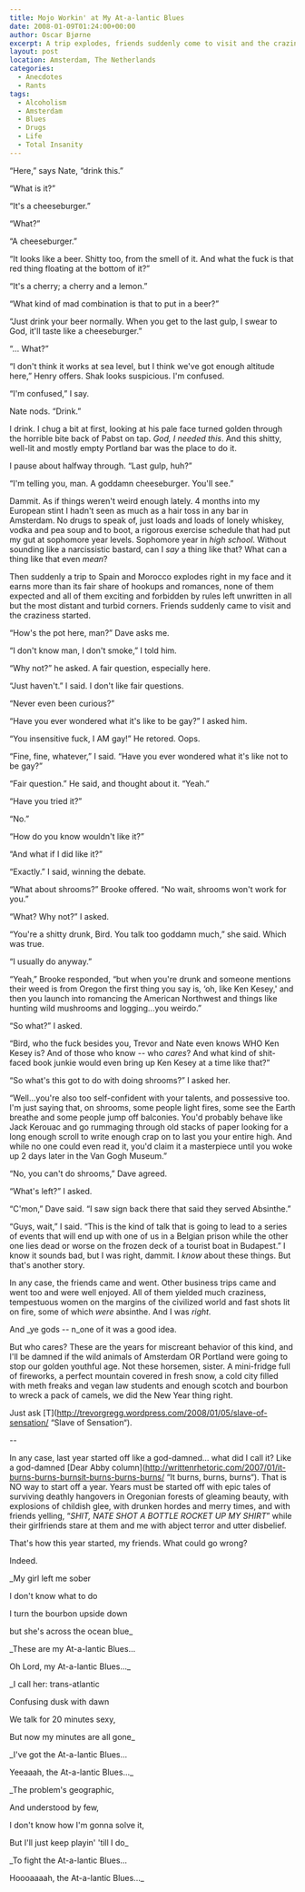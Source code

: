 ```yaml
---
title: Mojo Workin' at My At-a-lantic Blues
date: 2008-01-09T01:24:00+00:00
author: Oscar Bjørne
excerpt: A trip explodes, friends suddenly come to visit and the craziness starts.
layout: post
location: Amsterdam, The Netherlands
categories:
  - Anecdotes
  - Rants
tags:
  - Alcoholism
  - Amsterdam
  - Blues
  - Drugs
  - Life
  - Total Insanity
---
```

“Here,” says Nate, “drink this.”

“What is it?”

“It's a cheeseburger.”

“What?”

“A cheeseburger.”

“It looks like a beer. Shitty too, from the smell of it. And what the fuck is that red thing floating at the bottom of it?”

“It's a cherry; a cherry and a lemon.”

“What kind of mad combination is that to put in a beer?”

“Just drink your beer normally. When you get to the last gulp, I swear to God, it'll taste like a cheeseburger.”

“... What?”

“I don't think it works at sea level, but I think we've got enough altitude here,” Henry offers. Shak looks suspicious. I'm confused.

“I'm confused,” I say.

Nate nods. “Drink.”

I drink. I chug a bit at first, looking at his pale face turned golden through the horrible bite back of Pabst on tap. _God, I needed this_. And this shitty, well-lit and mostly empty Portland bar was the place to do it.

I pause about halfway through. “Last gulp, huh?”

“I'm telling you, man. A goddamn cheeseburger. You'll see.”

Dammit. As if things weren't weird enough lately. 4 months into my European stint I hadn't seen as much as a hair toss in any bar in Amsterdam. No drugs to speak of, just loads and loads of lonely whiskey, vodka and pea soup and to boot, a rigorous exercise schedule that had put my gut at sophomore year levels. Sophomore year in _high school_. Without sounding like a narcissistic bastard, can I _say_ a thing like that? What can a thing like that even _mean_?

Then suddenly a trip to Spain and Morocco explodes right in my face and it earns more than its fair share of hookups and romances, none of them expected and all of them exciting and forbidden by rules left unwritten in all but the most distant and turbid corners. Friends suddenly came to visit and the craziness started.

“How's the pot here, man?” Dave asks me.

“I don't know man, I don't smoke,” I told him.

“Why not?” he asked. A fair question, especially here.

“Just haven't.” I said. I don't like fair questions.

“Never even been curious?”

“Have you ever wondered what it's like to be gay?” I asked him.

“You insensitive fuck, I AM gay!” He retored. Oops.

“Fine, fine, whatever,” I said. “Have you ever wondered what it's like not to be gay?”

“Fair question.” He said, and thought about it. “Yeah.”

“Have you tried it?”

“No.”

“How do you know wouldn't like it?”

“And what if I did like it?”

“Exactly.” I said, winning the debate.

“What about shrooms?” Brooke offered. “No wait, shrooms won't work for you.”

“What? Why not?” I asked.

“You're a shitty drunk, Bird. You talk too goddamn much,” she said. Which was true.

“I usually do anyway.”

“Yeah,” Brooke responded, “but when you're drunk and someone mentions their weed is from Oregon the first thing you say is, ‘oh, like Ken Kesey,' and then you launch into romancing the American Northwest and things like hunting wild mushrooms and logging...you weirdo.”

“So what?” I asked.

“Bird, who the fuck besides you, Trevor and Nate even knows WHO Ken Kesey is? And of those who know -- who _cares_? And what kind of shit-faced book junkie would even bring up Ken Kesey at a time like that?”

“So what's this got to do with doing shrooms?” I asked her.

“Well...you're also too self-confident with your talents, and possessive too. I'm just saying that, on shrooms, some people light fires, some see the Earth breathe and some people jump off balconies. You'd probably behave like Jack Kerouac and go rummaging through old stacks of paper looking for a long enough scroll to write enough crap on to last you your entire high. And while no one could even read it, you'd claim it a masterpiece until you woke up 2 days later in the Van Gogh Museum.”

“No, you can't do shrooms,” Dave agreed.

“What's left?” I asked.

“C'mon,” Dave said. “I saw sign back there that said they served Absinthe.”

“Guys, wait,” I said. “This is the kind of talk that is going to lead to a series of events that will end up with one of us in a Belgian prison while the other one lies dead or worse on the frozen deck of a tourist boat in Budapest.” I know it sounds bad, but I was right, dammit. I _know_ about these things. But that's another story.

In any case, the friends came and went. Other business trips came and went too and were well enjoyed. All of them yielded much craziness, tempestuous women on the margins of the civilized world and fast shots lit on fire, some of which _were_ absinthe. And I was _right._

And _ye gods -- n_one of it was a good idea.

But who cares? These are the years for miscreant behavior of this kind, and I'll be damned if the wild animals of Amsterdam OR Portland were going to stop our golden youthful age. Not these horsemen, sister. A mini-fridge full of fireworks, a perfect mountain covered in fresh snow, a cold city filled with meth freaks and vegan law students and enough scotch and bourbon to wreck a pack of camels, we did the New Year thing right.

Just ask [T](http://trevorgregg.wordpress.com/2008/01/05/slave-of-sensation/ “Slave of Sensation“).

--

In any case, last year started off like a god-damned... what did I call it? Like a god-damned [Dear Abby column](http://writtenrhetoric.com/2007/01/it-burns-burns-burnsit-burns-burns-burns/ “It burns, burns, burns“). That is NO way to start off a year. Years must be started off with epic tales of surviving deathly hangovers in Oregonian forests of gleaming beauty, with explosions of childish glee, with drunken hordes and merry times, and with friends yelling, “_SHIT, NATE SHOT A BOTTLE ROCKET UP MY SHIRT_” while their girlfriends stare at them and me with abject terror and utter disbelief.

That's how this year started, my friends. What could go wrong?

Indeed.

_My girl left me sober
  
I don't know what to do
  
I turn the bourbon upside down
  
but she's across the ocean blue_

_These are my At-a-lantic Blues...
  
Oh Lord, my At-a-lantic Blues..._

_I call her: trans-atlantic
  
Confusing dusk with dawn
  
We talk for 20 minutes sexy,
  
But now my minutes are all gone_

_I've got the At-a-lantic Blues...
  
Yeeaaah, the At-a-lantic Blues..._

_The problem's geographic,
  
And understood by few,
  
I don't know how I'm gonna solve it,
  
But I'll just keep playin' 'till I do_

_To fight the At-a-lantic Blues...
  
Hoooaaaah, the At-a-lantic Blues..._